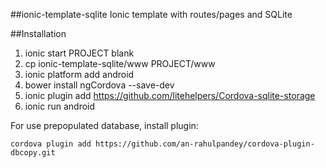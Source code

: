 ##ionic-template-sqlite
Ionic template with routes/pages and SQLite

##Installation
1. ionic start PROJECT blank
2. cp ionic-template-sqlite/www PROJECT/www
3. ionic platform add android
4. bower install ngCordova --save-dev
5. ionic plugin add https://github.com/litehelpers/Cordova-sqlite-storage
7. ionic run android

For use prepopulated database, install plugin:

    cordova plugin add https://github.com/an-rahulpandey/cordova-plugin-dbcopy.git

